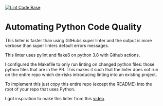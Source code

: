 [![Lint Code Base](https://github.com/marcos-parivedasolutions/linting-demo/actions/workflows/main.yaml/badge.svg)](https://github.com/marcos-parivedasolutions/linting-demo/actions/workflows/main.yaml)

# Automating Python Code Quality

This linter is faster than using GitHubs super linter and the output is more verbose
than super linters default errors messages.

This linter uses pylint and flake8 on python 3.8 with Github actions.

I configured the Makefile to only run linting on changed python files: those
python files that are in the PR.
This makes it such that the linter does not run on the entire repo which
de-risks introducing linting into an existing project.

To implement this just copy this entire repo (except the README) into the root
of your repo that uses Python.

I got inspiration to make this linter from this [video](https://www.youtube.com/watch?v=G1lDk_WKXvY&ab_channel=PyCon2018).
